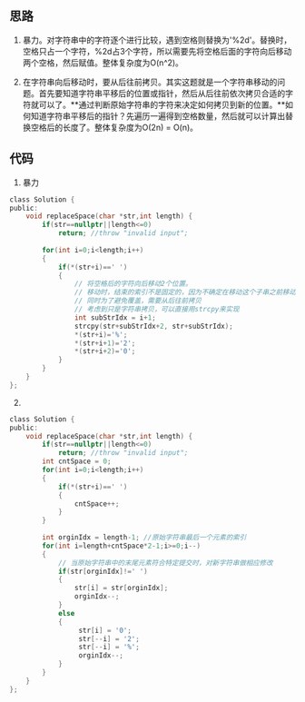 ## 思路

1) 暴力。对字符串中的字符逐个进行比较，遇到空格则替换为'%2d'。替换时，空格只占一个字符，%2d占3个字符，所以需要先将空格后面的字符向后移动两个空格，然后赋值。整体复杂度为O(n^2)。

2) 在字符串向后移动时，要从后往前拷贝。其实这题就是一个字符串移动的问题。首先要知道字符串平移后的位置或指针，然后从后往前依次拷贝合适的字符就可以了。**通过判断原始字符串的字符来决定如何拷贝到新的位置。**如何知道字符串平移后的指针？先遍历一遍得到空格数量，然后就可以计算出替换空格后的长度了。整体复杂度为O(2n) = O(n)。

## 代码

1) 暴力

```c
class Solution {
public:
	void replaceSpace(char *str,int length) {
        if(str==nullptr||length<=0)
            return; //throw "invalid input";
        
        for(int i=0;i<length;i++)
        {
            if(*(str+i)==' ')
            {
                // 将空格后的字符向后移动2个位置。
                // 移动时，结束的索引不是固定的，因为不确定在移动这个子串之前移动了几次
                // 同时为了避免覆盖，需要从后往前拷贝
                // 考虑到只是字符串拷贝，可以直接用strcpy来实现
                int subStrIdx = i+1;
                strcpy(str+subStrIdx+2, str+subStrIdx);
                *(str+i)='%';
                *(str+i+1)='2';
                *(str+i+2)='0';
            }
        }
	}
};
```

2) 

```c
class Solution {
public:
	void replaceSpace(char *str,int length) {
        if(str==nullptr||length<=0)
            return; //throw "invalid input";
        int cntSpace = 0;
        for(int i=0;i<length;i++)
        {
            if(*(str+i)==' ')
            {
                cntSpace++;
            }
        }
        
        int orginIdx = length-1; //原始字符串最后一个元素的索引
        for(int i=length+cntSpace*2-1;i>=0;i--)
        {
            // 当原始字符串中的末尾元素符合特定提交时，对新字符串做相应修改
            if(str[orginIdx]!=' ')
            {
                str[i] = str[orginIdx];
                orginIdx--;
            }
            else
            {
                 str[i] = '0';
                 str[--i] = '2';
                 str[--i] = '%';
                 orginIdx--;
            }
        }
	}
};
```



